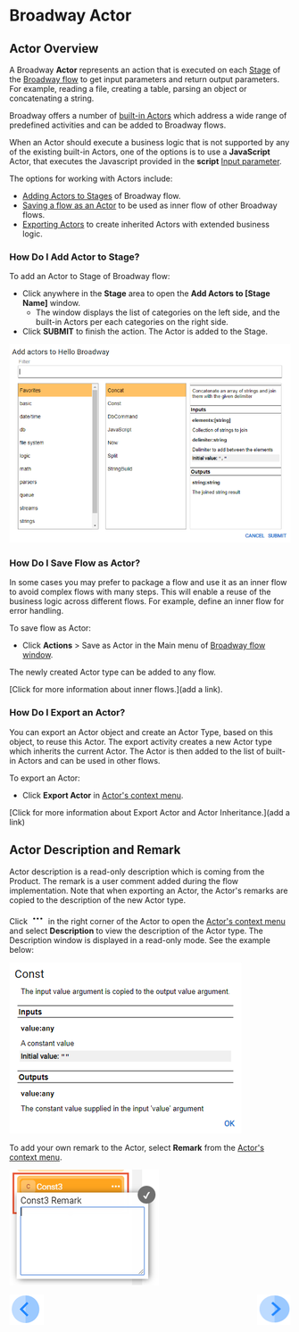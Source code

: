# Broadway Actor

## Actor Overview

A Broadway  **Actor** represents an action that is executed on each [Stage](/articles/99_Broadway/19_broadway_flow_stages.md) of the [Broadway flow](/articles/99_Broadway/16_broadway_flow_overview.md) to get input parameters and return output parameters. For example, reading a file, creating a table, parsing an object or concatenating a string.

Broadway offers a number of [built-in Actors](/articles/99_Broadway/04_built_in_actor_types.md) which address a wide range of predefined activities and can be added to Broadway flows. 

When an Actor should execute a business logic that is not supported by any of the existing built-in Actors, one of the options is to use a **JavaScript** Actor, that executes the Javascript provided in the **script** [Input parameter](/articles/99_Broadway/03_broadway_actor_window.md#data-input-parameters). 

The options for working with Actors include:
- [Adding Actors to Stages](/articles/99_Broadway/03_broadway_actor.md#how-do-i-add-actor-to-stage) of Broadway flow.
- [Saving a flow as an Actor](/articles/99_Broadway/03_broadway_actor.md#how-do-i-save-flow-as-actor) to be used as inner flow of other Broadway flows.
- [Exporting Actors](/articles/99_Broadway/03_broadway_actor.md#how-do-i-export-an-actor) to create inherited Actors with extended business logic.  

### How Do I Add Actor to Stage?

To add an Actor to Stage of Broadway flow:
- Click anywhere in the **Stage** area to open the **Add Actors to [Stage Name]** window. 
  - The window displays the list of categories on the left side, and the built-in Actors per each categories on the right side. 
- Click **SUBMIT** to finish the action. The Actor is added to the Stage.


![image](/articles/99_Broadway/images/99_04_01_add_actor.PNG)

### How Do I Save Flow as Actor?

In some cases you may prefer to package a flow and use it as an inner flow to avoid complex flows with many steps. This will enable a reuse of the business logic across different flows. For example, define an inner flow for error handling.

To save flow as Actor:
- Click **Actions** > Save as Actor in the Main menu of [Broadway flow window](/articles/99_Broadway/18_broadway_flow_window.md#main-menu).

The newly created Actor type can be added to any flow.

[Click for more information about inner flows.](add a link). 

### How Do I Export an Actor?

You can export an Actor object and create an Actor Type, based on this object, to reuse this Actor. The export activity creates a new Actor type which inherits the current Actor. The Actor is then added to the list of built-in Actors and can be used in other flows.

To export an Actor:
- Click **Export Actor** in [Actor's context menu](/articles/99_Broadway/18_broadway_flow_window.md#actors-context-menu).

[Click for more information about Export Actor and Actor Inheritance.](add a link) 

## Actor Description and Remark

Actor description is a read-only description which is coming from the Product. The remark is a user comment added during the flow implementation.
Note that when exporting an Actor, the Actor's remarks are copied to the description of the new Actor type.

Click ![image](/articles/99_Broadway/images/99_19_dots.PNG) in the right corner of the Actor to open the [Actor's context menu](/articles/99_Broadway/18_broadway_flow_window.md#actors-context-menu) and select **Description** to view the description of the Actor type. The Description window is displayed in a read-only mode. See the example below:

![image](/articles/99_Broadway/images/99_03_actor_desc.PNG)

To add your own remark to the Actor, select **Remark** from the [Actor's context menu](/articles/99_Broadway/18_broadway_flow_window.md#actors-context-menu).

![image](/articles/99_Broadway/images/99_03_actor_remark.PNG)


[![Previous](/articles/images/Previous.png)](/articles/99_Broadway/02_broadway_high_level_components.md)[<img align="right" width="60" height="54" src="/articles/images/Next.png">](/articles/99_Broadway/03_broadway_actor_window.md)
